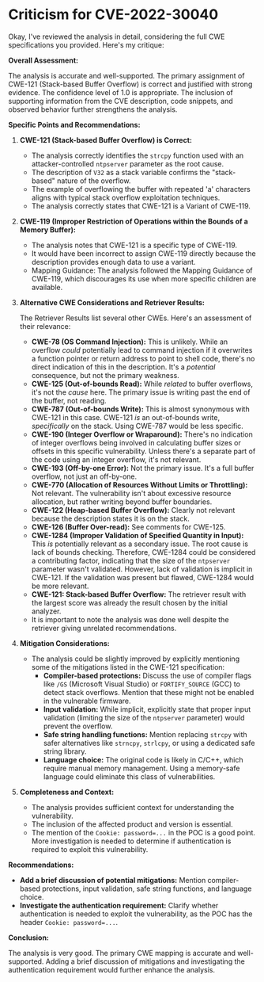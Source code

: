 # Criticism for CVE-2022-30040

Okay, I've reviewed the analysis in detail, considering the full CWE specifications you provided. Here's my critique:

**Overall Assessment:**

The analysis is accurate and well-supported. The primary assignment of CWE-121 (Stack-based Buffer Overflow) is correct and justified with strong evidence. The confidence level of 1.0 is appropriate. The inclusion of supporting information from the CVE description, code snippets, and observed behavior further strengthens the analysis.

**Specific Points and Recommendations:**

1.  **CWE-121 (Stack-based Buffer Overflow) is Correct:**

    *   The analysis correctly identifies the `strcpy` function used with an attacker-controlled `ntpserver` parameter as the root cause.
    *   The description of `V32` as a stack variable confirms the "stack-based" nature of the overflow.
    *   The example of overflowing the buffer with repeated 'a' characters aligns with typical stack overflow exploitation techniques.
    *   The analysis correctly states that CWE-121 is a Variant of CWE-119.

2.  **CWE-119 (Improper Restriction of Operations within the Bounds of a Memory Buffer):**

    *   The analysis notes that CWE-121 is a specific type of CWE-119.
    *   It would have been incorrect to assign CWE-119 directly because the description provides enough data to use a variant.
    *   Mapping Guidance: The analysis followed the Mapping Guidance of CWE-119, which discourages its use when more specific children are available.

3.  **Alternative CWE Considerations and Retriever Results:**

    The Retriever Results list several other CWEs. Here's an assessment of their relevance:

    *   **CWE-78 (OS Command Injection):**  This is unlikely. While an overflow *could* potentially lead to command injection if it overwrites a function pointer or return address to point to shell code, there's no direct indication of this in the description.  It's a *potential* consequence, but not the primary weakness.
    *   **CWE-125 (Out-of-bounds Read):** While *related* to buffer overflows, it's not the *cause* here. The primary issue is writing past the end of the buffer, not reading.
    *   **CWE-787 (Out-of-bounds Write):** This is almost synonymous with CWE-121 in this case. CWE-121 *is* an out-of-bounds write, *specifically* on the stack.  Using CWE-787 would be less specific.
    *   **CWE-190 (Integer Overflow or Wraparound):** There's no indication of integer overflows being involved in calculating buffer sizes or offsets in this specific vulnerability.  Unless there's a separate part of the code using an integer overflow, it's not relevant.
    *   **CWE-193 (Off-by-one Error):**  Not the primary issue. It's a full buffer overflow, not just an off-by-one.
    *   **CWE-770 (Allocation of Resources Without Limits or Throttling):** Not relevant. The vulnerability isn't about excessive resource allocation, but rather writing beyond buffer boundaries.
    *   **CWE-122 (Heap-based Buffer Overflow):** Clearly not relevant because the description states it is on the stack.
    *   **CWE-126 (Buffer Over-read):** See comments for CWE-125.
    *   **CWE-1284 (Improper Validation of Specified Quantity in Input):** This *is* potentially relevant as a secondary issue. The root cause is lack of bounds checking. Therefore, CWE-1284 could be considered a contributing factor, indicating that the size of the `ntpserver` parameter wasn't validated. However, lack of validation is implicit in CWE-121. If the validation was present but flawed, CWE-1284 would be more relevant.
    *   **CWE-121: Stack-based Buffer Overflow:** The retriever result with the largest score was already the result chosen by the initial analyzer.
    *   It is important to note the analysis was done well despite the retriever giving unrelated recommendations.

4.  **Mitigation Considerations:**

    *   The analysis could be slightly improved by explicitly mentioning some of the mitigations listed in the CWE-121 specification:
        *   **Compiler-based protections:** Discuss the use of compiler flags like `/GS` (Microsoft Visual Studio) or `FORTIFY_SOURCE` (GCC) to detect stack overflows.  Mention that these might not be enabled in the vulnerable firmware.
        *   **Input validation:** While implicit, explicitly state that proper input validation (limiting the size of the `ntpserver` parameter) would prevent the overflow.
        *   **Safe string handling functions:** Mention replacing `strcpy` with safer alternatives like `strncpy`, `strlcpy`, or using a dedicated safe string library.
        *   **Language choice:** The original code is likely in C/C++, which require manual memory management. Using a memory-safe language could eliminate this class of vulnerabilities.

5.  **Completeness and Context:**

    *   The analysis provides sufficient context for understanding the vulnerability.
    *   The inclusion of the affected product and version is essential.
    *   The mention of the `Cookie: password=...` in the POC is a good point. More investigation is needed to determine if authentication is required to exploit this vulnerability.

**Recommendations:**

*   **Add a brief discussion of potential mitigations:**  Mention compiler-based protections, input validation, safe string functions, and language choice.
*   **Investigate the authentication requirement:** Clarify whether authentication is needed to exploit the vulnerability, as the POC has the header `Cookie: password=...`.

**Conclusion:**

The analysis is very good. The primary CWE mapping is accurate and well-supported. Adding a brief discussion of mitigations and investigating the authentication requirement would further enhance the analysis.